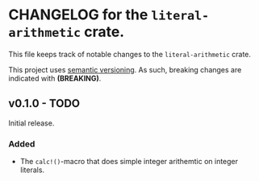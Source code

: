# CHANGELOG for the `literal-arithmetic` crate.
This file keeps track of notable changes to the `literal-arithmetic` crate.

This project uses [semantic versioning](https://semver.org). As such, breaking changes are indicated with **(BREAKING)**.


## v0.1.0 - TODO
Initial release.

### Added
- The `calc!()`-macro that does simple integer arithemtic on integer literals.
